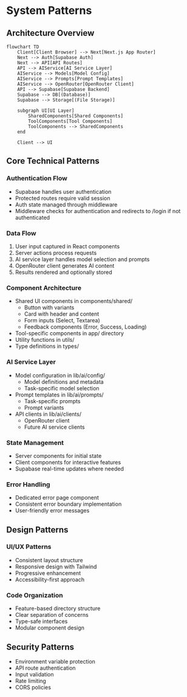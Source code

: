 # System Patterns

## Architecture Overview

```mermaid
flowchart TD
    Client[Client Browser] --> Next[Next.js App Router]
    Next --> Auth[Supabase Auth]
    Next --> API[API Routes]
    API --> AIService[AI Service Layer]
    AIService --> Models[Model Config]
    AIService --> Prompts[Prompt Templates]
    AIService --> OpenRouter[OpenRouter Client]
    API --> Supabase[Supabase Backend]
    Supabase --> DB[(Database)]
    Supabase --> Storage[(File Storage)]

    subgraph UI[UI Layer]
        SharedComponents[Shared Components]
        ToolComponents[Tool Components]
        ToolComponents --> SharedComponents
    end

    Client --> UI
```

## Core Technical Patterns

### Authentication Flow

- Supabase handles user authentication
- Protected routes require valid session
- Auth state managed through middleware
- Middleware checks for authentication and redirects to /login if not authenticated

### Data Flow

1. User input captured in React components
2. Server actions process requests
3. AI service layer handles model selection and prompts
4. OpenRouter client generates AI content
5. Results rendered and optionally stored

### Component Architecture

- Shared UI components in components/shared/
  - Button with variants
  - Card with header and content
  - Form inputs (Select, Textarea)
  - Feedback components (Error, Success, Loading)
- Tool-specific components in app/ directory
- Utility functions in utils/
- Type definitions in types/

### AI Service Layer

- Model configuration in lib/ai/config/
  - Model definitions and metadata
  - Task-specific model selection
- Prompt templates in lib/ai/prompts/
  - Task-specific prompts
  - Prompt variants
- API clients in lib/ai/clients/
  - OpenRouter client
  - Future AI service clients

### State Management

- Server components for initial state
- Client components for interactive features
- Supabase real-time updates where needed

### Error Handling

- Dedicated error page component
- Consistent error boundary implementation
- User-friendly error messages

## Design Patterns

### UI/UX Patterns

- Consistent layout structure
- Responsive design with Tailwind
- Progressive enhancement
- Accessibility-first approach

### Code Organization

- Feature-based directory structure
- Clear separation of concerns
- Type-safe interfaces
- Modular component design

## Security Patterns

- Environment variable protection
- API route authentication
- Input validation
- Rate limiting
- CORS policies
